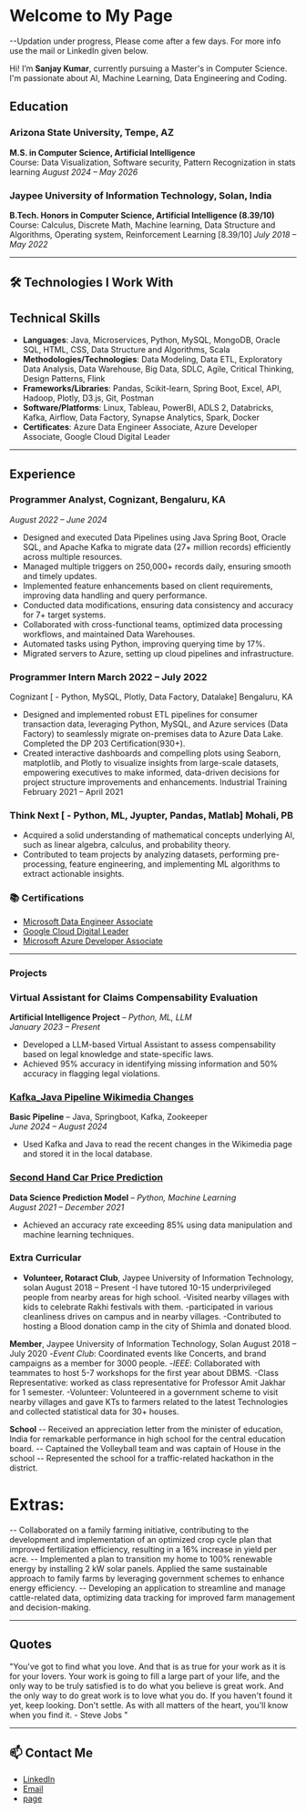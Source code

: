 
# Welcome to My Page
--Updation under progress, Please come after a few days. For more info use the mail or LinkedIn given below.

Hi! I’m **Sanjay Kumar**, currently pursuing a Master's in Computer Science. I'm passionate about AI, Machine Learning, Data Engineering and Coding. 

## Education

### Arizona State University, Tempe, AZ
**M.S. in Computer Science, Artificial Intelligence**  
Course: Data Visualization, Software security, Pattern Recognization in stats learning
                                                              _August 2024 – May 2026_

### Jaypee University of Information Technology, Solan, India
**B.Tech. Honors in Computer Science, Artificial Intelligence (8.39/10)**  
Course: Calculus, Discrete Math, Machine learning, Data Structure and Algorithms, Operating system, Reinforcement Learning
[8.39/10]                                                       _July 2018 – May 2022_

---

## 🛠️ Technologies I Work With
## Technical Skills

- **Languages**: Java, Microservices, Python, MySQL, MongoDB, Oracle SQL, HTML, CSS, Data Structure and Algorithms, Scala
- **Methodologies/Technologies**: Data Modeling, Data ETL, Exploratory Data Analysis, Data Warehouse, Big Data, SDLC, Agile, Critical Thinking, Design Patterns, Flink
- **Frameworks/Libraries**: Pandas, Scikit-learn, Spring Boot, Excel, API, Hadoop, Plotly, D3.js, Git, Postman
- **Software/Platforms**: Linux, Tableau, PowerBI, ADLS 2, Databricks, Kafka, Airflow, Data Factory, Synapse Analytics, Spark, Docker
- **Certificates**: Azure Data Engineer Associate, Azure Developer Associate, Google Cloud Digital Leader

---

## Experience

### Programmer Analyst, Cognizant, Bengaluru, KA  
_August 2022 – June 2024_

- Designed and executed Data Pipelines using Java Spring Boot, Oracle SQL, and Apache Kafka to migrate data (27+ million records) efficiently across multiple resources.
- Managed multiple triggers on 250,000+ records daily, ensuring smooth and timely updates.
- Implemented feature enhancements based on client requirements, improving data handling and query performance.
- Conducted data modifications, ensuring data consistency and accuracy for 7+ target systems.
- Collaborated with cross-functional teams, optimized data processing workflows, and maintained Data Warehouses.
- Automated tasks using Python, improving querying time by 17%.
- Migrated servers to Azure, setting up cloud pipelines and infrastructure.

### Programmer Intern March 2022 – July 2022
Cognizant [ - Python, MySQL, Plotly, Data Factory, Datalake] Bengaluru, KA
- Designed and implemented robust ETL pipelines for consumer transaction data, leveraging Python, MySQL, and Azure services
(Data Factory) to seamlessly migrate on-premises data to Azure Data Lake. Completed the DP 203 Certification(930+).
- Created interactive dashboards and compelling plots using Seaborn, matplotlib, and Plotly to visualize insights from large-scale
datasets, empowering executives to make informed, data-driven decisions for project structure improvements and enhancements.
Industrial Training February 2021 – April 2021

### Think Next [ - Python, ML, Jyupter, Pandas, Matlab] Mohali, PB
- Acquired a solid understanding of mathematical concepts underlying AI, such as linear algebra, calculus, and probability theory.
- Contributed to team projects by analyzing datasets, performing pre-processing, feature engineering, and implementing ML
algorithms to extract actionable insights.



### 📚 Certifications
- [Microsoft Data Engineer Associate](assets/images/certifications/dataengineer24.pdf)
- [Google Cloud Digital Leader](assets/images/certifications/CloudDigitalLeader_sanjaykumar_23.pdf)
- [Microsoft Azure Developer Associate](assets/images/certifications/azure%20dev.pdf)

---



### Projects

### Virtual Assistant for Claims Compensability Evaluation  
**Artificial Intelligence Project** – _Python, ML, LLM_  
_January 2023 – Present_

- Developed a LLM-based Virtual Assistant to assess compensability based on legal knowledge and state-specific laws.
- Achieved 95% accuracy in identifying missing information and 50% accuracy in flagging legal violations.

### [Kafka_Java Pipeline Wikimedia Changes](https://github.com/sanjaybhattoo/kafka_springboot_pipeline)
**Basic Pipeline** – Java, Springboot, Kafka, Zookeeper  
_June 2024 – August 2024_
- Used Kafka and Java to read the recent changes in the Wikimedia page and stored it in the local database.

### [Second Hand Car Price Prediction](https://github.com/sanjaybhattoo/Project-Old-CarPrice-prediction)  
**Data Science Prediction Model** – _Python, Machine Learning_  
_August 2021 – December 2021_

- Achieved an accuracy rate exceeding 85% using data manipulation and machine learning techniques.

### Extra Curricular

- **Volunteer, Rotaract Club**, Jaypee University of Information Technology, solan			   August 2018 – Present 
-I have tutored 10-15 underprivileged people from nearby areas for high school.
-Visited nearby villages with kids to celebrate Rakhi festivals with them.
-participated in various cleanliness drives on campus and in nearby villages.
-Contributed to hosting a Blood donation camp in the city of Shimla and donated blood.

**Member**, Jaypee University of Information Technology, Solan				              August 2018 – July 2020
-*Event Club*: Coordinated events like Concerts, and brand campaigns as a member for 3000 people.
-*IEEE*: Collaborated with teammates to host 5-7 workshops for the first year about DBMS.
-Class Representative: worked as class representative for Professor Amit Jakhar for 1 semester.
-Volunteer: Volunteered in a government scheme to visit nearby villages and gave KTs to farmers related to the latest Technologies and collected statistical data for 30+ houses.

**School** 
-- Received an appreciation letter from the minister of education, India for remarkable performance in high school for the central education board.
-- Captained the Volleyball team and was captain of House in the school
-- Represented the school for a traffic-related hackathon in the district.


# Extras: 
-- Collaborated on a family farming initiative, contributing to the development and implementation of an optimized crop cycle plan that improved fertilization efficiency, resulting in a 16% increase in yield per acre.
-- Implemented a plan to transition my home to 100% renewable energy by installing 2 kW solar panels. Applied the same sustainable approach to family farms by leveraging government schemes to enhance energy efficiency.
-- Developing an application to streamline and manage cattle-related data, optimizing data tracking for improved farm management and decision-making.

---


## Quotes

"You've got to find what you love. And that is as true for your work as it is for your lovers. Your work is going to fill a large part of your life, and the only way to be truly satisfied is to do what you believe is great work. And the only way to do great work is to love what you do. If you haven't found it yet, keep looking. Don't settle. As with all matters of the heart, you'll know when you find it.   - Steve Jobs "


---

## 📫 Contact Me
- [LinkedIn](https://www.linkedin.com/in/sanjay-bhattoo/)
- [Email](mailto:bhattoo70@gmail.com)
- [page](https://sanjaybhattoo.github.io)
